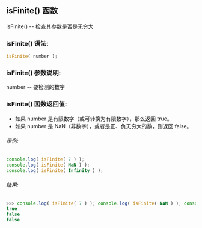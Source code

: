 ## isFinite() 函数

isFinite() -- 检查其参数是否是无穷大

### isFinite() 语法:

  ```javascript
  isFinite( number );
  ```

### isFinite() 参数说明:

number -- 要检测的数字

### isFinite() 函数返回值:

  - 如果 number 是有限数字（或可转换为有限数字），那么返回 true。
  - 如果 number 是 NaN（非数字），或者是正、负无穷大的数，则返回 false。

###### 示例:

  ```javascript
  console.log( isFinite( 7 ) );
  console.log( isFinite( NaN ) );
  console.log( isFinite( Infinity ) );
  ```

###### 结果:

  ```javascript
  >>> console.log( isFinite( 7 ) ); console.log( isFinite( NaN ) ); console.log( isFinite( Infinity ) );
  true
  false
  false
  ```
